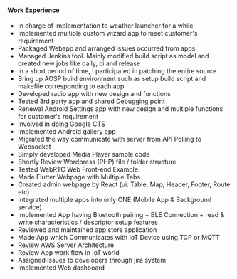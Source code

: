 #### Work Experience

- In charge of implementation to weather launcher for a while
- Implemented multiple custom wizard app to meet customer's requirement
- Packaged Webapp and arranged issues occurred from apps
- Managed Jenkins tool. Mainly modified build script as model and created new jobs like daily, ci and release
- In a short period of time, I participated in patching the entire source
- Bring up AOSP build environment such as setup build script and makefile corresponding to each app
- Developed radio app with new design and functions
- Tested 3rd party app and shared Debugging point
- Renewal Android Settings app with new design and multiple functions for customer's requirement
- Involved in doing Google CTS
- Implemented Android gallery app
- Migrated the way communicate with server from API Polling to Websocket
- Simply developed Media Player sample code
- Shortly Review Wordpress (PHP) file / folder structure
- Tested WebRTC Web Front-end Example
- Made Flutter Webpage with Multiple Tabs
- Created admin webpage by React (ui: Table, Map, Header, Footer, Route etc)
- Integrated multiple apps into only ONE (Mobile App & Background service)
- Implemented App having Bluetooth pairing + BLE Connection + read & write characteristics / descriptor setup features
- Reviewed and maintained app store application
- Made App which Communicates with IoT Device using TCP or MQTT
- Review AWS Server Architecture
- Review App work flow in IoT world
- Assigned issues to developers through jira system
- Implemented Web dashboard
